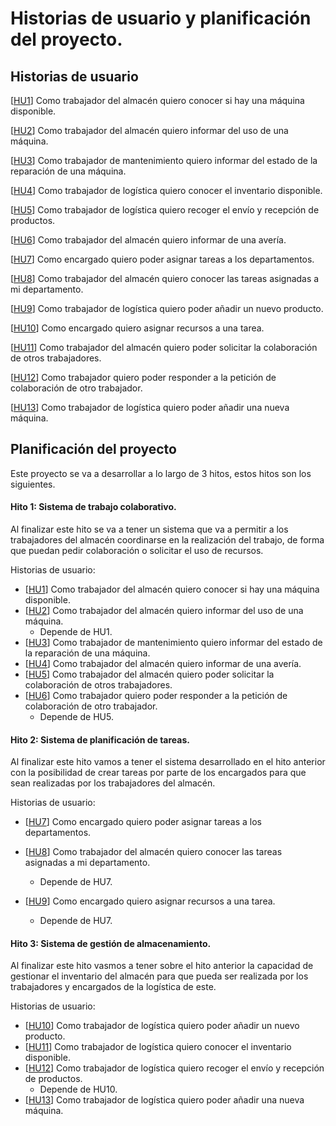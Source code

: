 # Historias de usuario y planificación del proyecto.

## Historias de usuario

[[HU1](https://github.com/antobalbis/CC-20-21-antoniobalbis/issues/6)] Como trabajador del almacén quiero conocer si hay una máquina disponible.

[[HU2](https://github.com/antobalbis/CC-20-21-antoniobalbis/issues/7)] Como trabajador del almacén quiero informar del uso de una máquina.

[[HU3](https://github.com/antobalbis/CC-20-21-antoniobalbis/issues/9)] Como trabajador de mantenimiento quiero informar del estado de la reparación de una máquina.

[[HU4](https://github.com/antobalbis/CC-20-21-antoniobalbis/issues/11)] Como trabajador de logística quiero conocer el inventario disponible.

[[HU5](https://github.com/antobalbis/CC-20-21-antoniobalbis/issues/12)] Como trabajador de logística quiero recoger el envío y recepción de productos.

[[HU6](https://github.com/antobalbis/CC-20-21-antoniobalbis/issues/19)] Como trabajador del almacén quiero informar de una avería.

[[HU7](https://github.com/antobalbis/CC-20-21-antoniobalbis/issues/20)] Como encargado quiero poder asignar tareas a los departamentos.

[[HU8](https://github.com/antobalbis/CC-20-21-antoniobalbis/issues/21)] Como trabajador del almacén quiero conocer las tareas asignadas a mi departamento.

[[HU9](https://github.com/antobalbis/CC-20-21-antoniobalbis/issues/23)] Como trabajador de logística quiero poder añadir un nuevo producto.

[[HU10](https://github.com/antobalbis/CC-20-21-antoniobalbis/issues/24)] Como encargado quiero asignar recursos a una tarea.

[[HU11](https://github.com/antobalbis/CC-20-21-antoniobalbis/issues/25)] Como trabajador del almacén quiero poder solicitar la colaboración de otros trabajadores.

[[HU12](https://github.com/antobalbis/CC-20-21-antoniobalbis/issues/26)] Como trabajador quiero poder responder a la petición de colaboración de otro trabajador.

[[HU13](https://github.com/antobalbis/CC-20-21-antoniobalbis/issues/27)] Como trabajador de logística quiero poder añadir una nueva máquina.

## Planificación del proyecto

Este proyecto se va a desarrollar a lo largo de 3 hitos, estos hitos son los siguientes.

#### Hito 1: Sistema de trabajo colaborativo.

Al finalizar este hito se va a tener un sistema que va a permitir a los trabajadores del almacén coordinarse en la realización del trabajo, de forma que puedan pedir colaboración o solicitar el uso de recursos.

Historias de usuario: 

- [[HU1](https://github.com/antobalbis/CC-20-21-antoniobalbis/issues/6)] Como trabajador del almacén quiero conocer si hay una máquina disponible.
- [[HU2](https://github.com/antobalbis/CC-20-21-antoniobalbis/issues/7)] Como trabajador del almacén quiero informar del uso de una máquina.
  - Depende de HU1.
- [[HU3](https://github.com/antobalbis/CC-20-21-antoniobalbis/issues/9)] Como trabajador de mantenimiento quiero informar del estado de la reparación de una máquina.
- [[HU4](https://github.com/antobalbis/CC-20-21-antoniobalbis/issues/19)] Como trabajador del almacén quiero informar de una avería.
- [[HU5](https://github.com/antobalbis/CC-20-21-antoniobalbis/issues/25)] Como trabajador del almacén quiero poder solicitar la colaboración de otros trabajadores.
- [[HU6](https://github.com/antobalbis/CC-20-21-antoniobalbis/issues/26)] Como trabajador quiero poder responder a la petición de colaboración de otro trabajador.
  - Depende de HU5.



#### Hito 2: Sistema de planificación de tareas.

Al finalizar este hito vamos a tener el sistema desarrollado en el hito anterior con la posibilidad de crear tareas por parte de los encargados para que sean realizadas por los trabajadores del almacén.

Historias de usuario: 

- [[HU7](https://github.com/antobalbis/CC-20-21-antoniobalbis/issues/20)] Como encargado quiero poder asignar tareas a los departamentos.

- [[HU8](https://github.com/antobalbis/CC-20-21-antoniobalbis/issues/21)] Como trabajador del almacén quiero conocer las tareas asignadas a mi departamento.
  - Depende de HU7.

- [[HU9](https://github.com/antobalbis/CC-20-21-antoniobalbis/issues/24)] Como encargado quiero asignar recursos a una tarea.
  - Depende de HU7.



#### Hito 3: Sistema de gestión de almacenamiento.

Al finalizar este hito vasmos a tener sobre el hito anterior la capacidad de gestionar el inventario del almacén para que pueda ser realizada por los trabajadores y encargados de la logística de este.

Historias de usuario:

- [[HU10](https://github.com/antobalbis/CC-20-21-antoniobalbis/issues/23)] Como trabajador de logística quiero poder añadir un nuevo producto.
- [[HU11](https://github.com/antobalbis/CC-20-21-antoniobalbis/issues/11)] Como trabajador de logística quiero conocer el inventario disponible.
- [[HU12](https://github.com/antobalbis/CC-20-21-antoniobalbis/issues/12)] Como trabajador de logística quiero recoger el envío y recepción de productos.
  - Depende de HU10.
- [[HU13](https://github.com/antobalbis/CC-20-21-antoniobalbis/issues/27)] Como trabajador de logística quiero poder añadir una nueva máquina.

